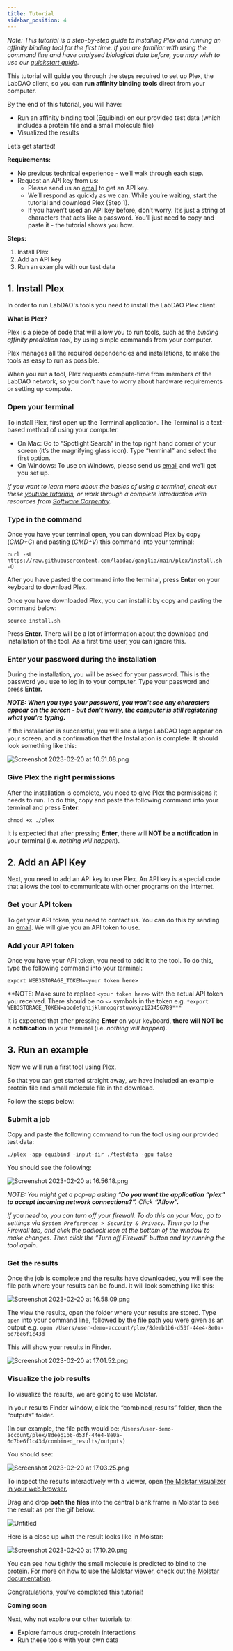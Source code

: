 ```yaml
---
title: Tutorial
sidebar_position: 4
---
```


*Note: This tutorial is a step-by-step guide to installing Plex and running an affinity binding tool for the first time. If you are familiar with using the command line and have analysed biological data before, you may wish to use our [quickstart guide](https://docs.labdao.xyz/affinity-prediction/quickstart).*

This tutorial will guide you through the steps required to set up Plex, the LabDAO client, so you can **run affinity binding tools** direct from your computer.

By the end of this tutorial, you will have:

- Run an affinity binding tool (Equibind) on our provided test data (which includes a protein file and a small molecule file)
- Visualized the results

Let’s get started!

**Requirements:**

- No previous technical experience - we’ll walk through each step.
- Request an API key from us:
    - Please send us an [email](mailto:stewards@labdao.com) to get an API key.
    - We’ll respond as quickly as we can. While you’re waiting, start the tutorial and download Plex (Step 1).
    - If you haven’t used an API key before, don’t worry. It’s just a string of characters that acts like a password. You’ll just need to copy and paste it - the tutorial shows you how.

**Steps:**

1. Install Plex
2. Add an API key
3. Run an example with our test data

## 1. Install Plex
In order to run LabDAO's tools you need to install the LabDAO Plex client. 

**What is Plex?**

Plex is a piece of code that will allow you to run tools, such as the *binding affinity prediction tool*, by using simple commands from your computer. 

Plex manages all the required dependencies and installations, to make the tools as easy to run as possible. 

When you run a tool, Plex requests compute-time from members of the LabDAO network, so you don’t have to worry about hardware requirements or setting up compute.

### Open your terminal
To install Plex, first open up the Terminal application. The Terminal is a text-based method of using your computer.

- On Mac: Go to “Spotlight Search” in the top right hand corner of your screen (it’s the magnifying glass icon). Type “terminal” and select the first option.
- On Windows: To use on Windows, please send us [email](mailto:stewards@labdao.com) and we'll get you set up.

*If you want to learn more about the basics of using a terminal, check out these [youtube tutorials](https://youtu.be/aKRYQsKR46I?t=36), or work through a complete introduction with resources from [Software Carpentry](https://swcarpentry.github.io/shell-novice/01-intro/index.html).*


### Type in the command
Once you have your terminal open, you can download Plex by copy (*CMD+C*) and pasting (*CMD+V*) this command into your terminal:

```
curl -sL https://raw.githubusercontent.com/labdao/ganglia/main/plex/install.sh -O
```

After you have pasted the command into the terminal, press **Enter** on your keyboard to download Plex.

Once you have downloaded Plex, you can install it by copy and pasting the command below:

```
source install.sh
```

Press **Enter.** There will be a lot of information about the download and installation of the tool. As a first time user, you can ignore this.

### Enter your password during the installation
During the installation, you will be asked for your password. This is the password you use to log in to your computer. Type your password and press **Enter.**

***NOTE: When you type your password, you won't see any characters appear on the screen - but don't worry, the computer is still registering what you're typing.***

If the installation is successful, you will see a large LabDAO logo appear on your screen, and a confirmation that the Installation is complete. It should look something like this:

![Screenshot 2023-02-20 at 10.51.08.png](https://s3-us-west-2.amazonaws.com/secure.notion-static.com/aa84a7a5-5d9d-4a12-9cb2-edb1fb1f4d96/Screenshot_2023-02-20_at_10.51.08.png)

### Give Plex the right permissions
After the installation is complete, you need to give Plex the permissions it needs to run. To do this, copy and paste the following command into your terminal and press **Enter**:

```
chmod +x ./plex
```

It is expected that after pressing **Enter**, there will **NOT be a notification** in your terminal (i.e. *nothing will happen*).

## 2. Add an API Key
Next, you need to add an API key to use Plex. An API key is a special code that allows the tool to communicate with other programs on the internet.

### Get your API token
To get your API token, you need to contact us. You can do this by sending an [email](mailto:stewards@labdao.com). We will give you an API token to use.

### Add your API token
Once you have your API token, you need to add it to the tool. To do this, type the following command into your terminal:

```
export WEB3STORAGE_TOKEN=<your token here>
```

**NOTE: Make sure to replace ```<your token here>``` with the actual API token you received. There should be no ```<>``` symbols in the token e.g. ```*export WEB3STORAGE_TOKEN=abcdefghijklmnopqrstuvwxyz123456789***```

It is expected that after pressing **Enter** on your keyboard, **there will NOT be a notification** in your terminal (i.e. *nothing will happen*).

## 3. Run an example
Now we will run a first tool using Plex.

So that you can get started straight away, we have included an example protein file and small molecule file in the download. 

Follow the steps below:

### Submit a job

Copy and paste the following command to run the tool using our provided test data:

```
./plex -app equibind -input-dir ./testdata -gpu false
```

You should see the following:

![Screenshot 2023-02-20 at 16.56.18.png](https://s3-us-west-2.amazonaws.com/secure.notion-static.com/eb7ac07c-5cec-42c4-8ccd-ad7543b2fc6c/Screenshot_2023-02-20_at_16.56.18.png)

*NOTE: You might get a pop-up asking “**Do you want the application “plex” to accept incoming network connections?”.** Click **“Allow”.*** 

*If you need to, you can turn off your firewall. To do this on your Mac, go to settings via `System Preferences > Security & Privacy`. Then go to the Firewall tab, and click the padlock icon at the bottom of the window to make changes. Then click the “Turn off Firewall” button and try running the tool again.*

### Get the results

Once the job is complete and the results have downloaded, you will see the file path where your results can be found. It will look something like this: 

![Screenshot 2023-02-20 at 16.58.09.png](https://s3-us-west-2.amazonaws.com/secure.notion-static.com/d4c3f0d5-a384-41da-beb0-eafe3080e28a/Screenshot_2023-02-20_at_16.58.09.png)

The view the results, open the folder where your results are stored. Type ```open``` into your command line, followed by the file path you were given as an output e.g. ```open /Users/user-demo-account/plex/8deeb1b6-d53f-44e4-8e0a-6d7be6f1c43d```

This will show your results in Finder.

![Screenshot 2023-02-20 at 17.01.52.png](https://s3-us-west-2.amazonaws.com/secure.notion-static.com/b5f0a1f7-87b9-4407-a70e-ba75a4aed230/Screenshot_2023-02-20_at_17.01.52.png)

### Visualize the job results

To visualize the results, we are going to use Molstar.

In your results Finder window, click the “combined_results” folder, then the “outputs” folder.

(In our example, the file path would be: ```/Users/user-demo-account/plex/8deeb1b6-d53f-44e4-8e0a-6d7be6f1c43d/combined_results/outputs)```

You should see:

![Screenshot 2023-02-20 at 17.03.25.png](https://s3-us-west-2.amazonaws.com/secure.notion-static.com/5acbd355-cfa0-4e52-8cf8-42e5e8c8be24/Screenshot_2023-02-20_at_17.03.25.png)

To inspect the results interactively with a viewer, open [the Molstar visualizer in your web browser.](https://molstar.org/viewer/)

Drag and drop **both the files** into the central blank frame in Molstar to see the result as per the gif below:

![Untitled](https://s3-us-west-2.amazonaws.com/secure.notion-static.com/c6ac95b5-5729-494a-a486-fa778a07b698/Untitled.gif)

Here is a close up what the result looks like in Molstar:

![Screenshot 2023-02-20 at 17.10.20.png](https://s3-us-west-2.amazonaws.com/secure.notion-static.com/0d62f95a-1375-4ea9-8f1f-db7222be0add/Screenshot_2023-02-20_at_17.10.20.png)

You can see how tightly the small molecule is predicted to bind to the protein. For more on how to use the Molstar viewer, check out [the Molstar documentation](https://molstar.org/viewer-docs/).

Congratulations, you’ve completed this tutorial! 

**Coming soon** 

Next, why not explore our other tutorials to:

- Explore famous drug-protein interactions
- Run these tools with your own data

